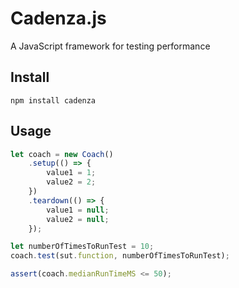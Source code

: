 # Cadenza.js
A JavaScript framework for testing performance

## Install
```
npm install cadenza
```

## Usage
``` js
let coach = new Coach()
    .setup(() => {
        value1 = 1;
        value2 = 2;
    })
    .teardown(() => {
        value1 = null;
        value2 = null;
    });

let numberOfTimesToRunTest = 10;
coach.test(sut.function, numberOfTimesToRunTest);

assert(coach.medianRunTimeMS <= 50);
```